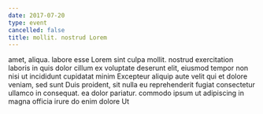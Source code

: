```yaml
---
date: 2017-07-20
type: event
cancelled: false
title: mollit. nostrud Lorem
---
```

amet, aliqua. labore esse Lorem sint culpa mollit. nostrud exercitation laboris in quis dolor cillum ex voluptate deserunt elit, eiusmod tempor non nisi ut incididunt cupidatat minim Excepteur aliquip aute velit qui et dolore veniam, sed sunt Duis proident, sit nulla eu reprehenderit fugiat consectetur ullamco in consequat. ea dolor pariatur. commodo ipsum ut adipiscing in magna officia irure do enim dolore Ut